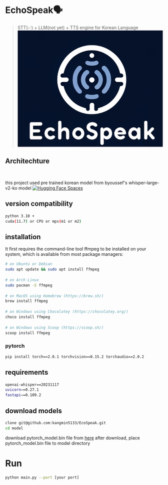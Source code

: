 # EchoSpeak🗣️
> STT(✅) + LLM(not yet) + TTS engine for Korean Language
![](img/echospeak_logo.png)

## Architechture
![]()

this project used pre trained korean model from byoussef's whisper-large-v2-ko model [![Hugging Face Spaces](https://img.shields.io/badge/%F0%9F%A4%97%20Hugging%20Face-Spaces-blue)](https://huggingface.co/byoussef/whisper-large-v2-Ko)


## version compatibility
```sh
python 3.10 +
cuda(11.7) or CPU or mps(m1 or m2)
```

## installation

It first requires the command-line tool ffmpeg to be installed on your system, which is available from most package managers:
```sh
# on Ubuntu or Debian
sudo apt update && sudo apt install ffmpeg

# on Arch Linux
sudo pacman -S ffmpeg

# on MacOS using Homebrew (https://brew.sh/)
brew install ffmpeg

# on Windows using Chocolatey (https://chocolatey.org/)
choco install ffmpeg

# on Windows using Scoop (https://scoop.sh/)
scoop install ffmpeg
```

### pytorch
```sh
pip install torch==2.0.1 torchvision==0.15.2 torchaudio==2.0.2
```

## requirements
```sh
openai-whisper==20231117
uvicorn==0.27.1
fastapi==0.109.2
```

## download models
```sh
clone git@github.com:kangmin5133/EcoSpeak.git
cd model
```
download pytorch_model.bin file from [here](https://huggingface.co/byoussef/whisper-large-v2-Ko/resolve/main/pytorch_model.bin?download=true)
after download, place pytorch_model.bin file to model directory


# Run
```sh
python main.py --port [your port]
```
